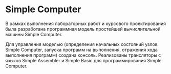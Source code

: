 # Simple Computer
В рамках выполнения лабораторных работ и курсового проектирования была разработана программная модель простейшей вычислительной машины Simple Computer.

Для управления моделью (определения начальных состояний узлов Simple Computer, запуска программ на выполнения, отражения хода выполнения программ) создана консоль. Реализованы трансляторы с языков Simple Assembler и Simple Basic для программирования Simple Computer.

